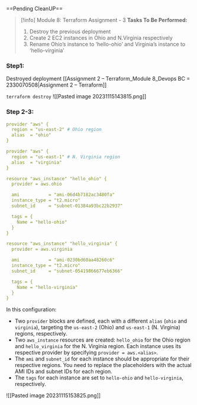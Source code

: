 ==Pending CleanUP==
> [!info] Module 8: Terraform Assignment - 3
> **Tasks To Be Performed:** 
> 1. Destroy the previous deployment 
> 2. Create 2 EC2 instances in Ohio and N.Virginia respectively 
> 3. Rename Ohio’s instance to ‘hello-ohio’ and Virginia’s instance to ‘hello-virginia’

### Step1:

Destroyed deployment [[Assignment 2 – Terraform_Module 8_Devops BC = 2330070508|Assignment 2 – Terraform]]

`terraform destroy`
![[Pasted image 20231115143815.png]]

### Step 2-3:

```yaml
provider "aws" {
  region = "us-east-2" # Ohio region
  alias  = "ohio"
}

provider "aws" {
  region = "us-east-1" # N. Virginia region
  alias  = "virginia"
}

resource "aws_instance" "hello_ohio" {
  provider = aws.ohio

  ami           = "ami-06d4b7182ac3480fa"
  instance_type = "t2.micro"
  subnet_id     = "subnet-01384a93bc22b2937" 

  tags = {
    Name = "hello-ohio"
  }
}

resource "aws_instance" "hello_virginia" {
  provider = aws.virginia

  ami           = "ami-0230bd60aa48260c6"
  instance_type = "t2.micro"
  subnet_id     = "subnet-05419866677eb6366"

  tags = {
    Name = "hello-virginia"
  }
}
```

In this configuration:

- Two `provider` blocks are defined, each with a different `alias` (`ohio` and `virginia`), targeting the `us-east-2` (Ohio) and `us-east-1` (N. Virginia) regions, respectively.
- Two `aws_instance` resources are created: `hello_ohio` for the Ohio region and `hello_virginia` for the N. Virginia region. Each instance uses its respective provider by specifying `provider = aws.<alias>`.
- The `ami` and `subnet_id` for each instance should be appropriate for their respective regions. You need to replace the placeholders with the actual AMI IDs and subnet IDs for each region.
- The `tags` for each instance are set to `hello-ohio` and `hello-virginia`, respectively.

![[Pasted image 20231115153825.png]]

